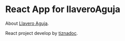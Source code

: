 # React App for llaveroAguja

 About [Llavero Aguja](https://www.instagram.com/llavero.aguja/).

React project develop by [tiznadoc](https://www.linkedin.com/in/victor-tiznado-candia/).